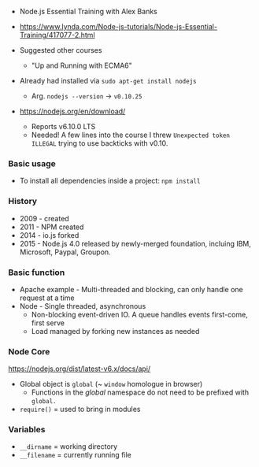 * Node.js Essential Training with Alex Banks
* https://www.lynda.com/Node-js-tutorials/Node-js-Essential-Training/417077-2.html

* Suggested other courses
  * "Up and Running with ECMA6"
* Already had installed via `sudo apt-get install nodejs`
  * Arg. `nodejs --version` &rarr; `v0.10.25`
* https://nodejs.org/en/download/
  * Reports v6.10.0 LTS
  * Needed! A few lines into the course I threw `Unexpected token
    ILLEGAL` trying to use backticks with v0.10.
  
### Basic usage

* To install all dependencies inside a project: `npm install`


### History

* 2009 - created
* 2011 - NPM created
* 2014 - io.js forked
* 2015 - Node.js 4.0 released by newly-merged foundation, incluing
  IBM, Microsoft, Paypal, Groupon.

### Basic function

* Apache example - Multi-threaded and blocking, can only handle one
  request at a time
* Node - Single threaded, asynchronous
  * Non-blocking event-driven IO. A queue handles events first-come,
    first serve
  * Load managed by forking new instances as needed

### Node Core

https://nodejs.org/dist/latest-v6.x/docs/api/

* Global object is `global` (~ `window` homologue in browser)
  * Functions in the _global_ namespace do not need to be prefixed
    with `global.`
* `require()` = used to bring in modules

### Variables

* `__dirname` = working directory
* `__filename` = currently running file
